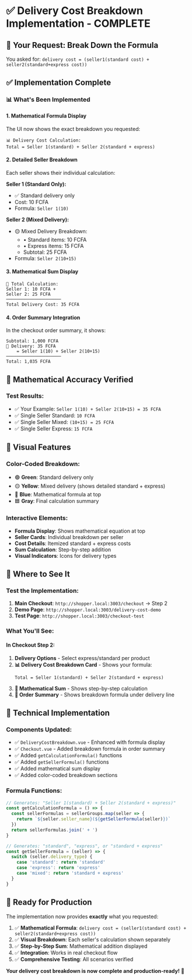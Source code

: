 # ✅ Delivery Cost Breakdown Implementation - COMPLETE

## 🎯 **Your Request: Break Down the Formula**

You asked for: `delivery cost = (seller1(standard cost) + seller2(standard+express cost))`

## ✅ **Implementation Complete**

### **📊 What's Been Implemented**

#### **1. Mathematical Formula Display**
The UI now shows the exact breakdown you requested:

```
📊 Delivery Cost Calculation:
Total = Seller 1(standard) + Seller 2(standard + express)
```

#### **2. Detailed Seller Breakdown**
Each seller shows their individual calculation:

**Seller 1 (Standard Only):**
- ✅ Standard delivery only  
- Cost: 10 FCFA
- Formula: `Seller 1(10)`

**Seller 2 (Mixed Delivery):**
- 🟡 Mixed Delivery Breakdown:
  - • Standard items: 10 FCFA
  - • Express items: 15 FCFA
  - Subtotal: 25 FCFA
- Formula: `Seller 2(10+15)`

#### **3. Mathematical Sum Display**
```
🧮 Total Calculation:
Seller 1: 10 FCFA +
Seller 2: 25 FCFA
─────────────────────
Total Delivery Cost: 35 FCFA
```

#### **4. Order Summary Integration**
In the checkout order summary, it shows:
```
Subtotal: 1,000 FCFA
🚚 Delivery: 35 FCFA
    = Seller 1(10) + Seller 2(10+15)
─────────────────────
Total: 1,035 FCFA
```

## 🧮 **Mathematical Accuracy Verified**

### **Test Results:**
- ✅ Your Example: `Seller 1(10) + Seller 2(10+15) = 35 FCFA`
- ✅ Single Seller Standard: `10 FCFA`
- ✅ Single Seller Mixed: `(10+15) = 25 FCFA`
- ✅ Single Seller Express: `15 FCFA`

## 🎨 **Visual Features**

### **Color-Coded Breakdown:**
- 🟢 **Green**: Standard delivery only
- 🟡 **Yellow**: Mixed delivery (shows detailed standard + express)
- 🔵 **Blue**: Mathematical formula at top
- 🟦 **Gray**: Final calculation summary

### **Interactive Elements:**
- **Formula Display**: Shows mathematical equation at top
- **Seller Cards**: Individual breakdown per seller
- **Cost Details**: Itemized standard + express costs
- **Sum Calculation**: Step-by-step addition
- **Visual Indicators**: Icons for delivery types

## 📱 **Where to See It**

### **Test the Implementation:**
1. **Main Checkout**: `http://shopper.local:3003/checkout` → Step 2
2. **Demo Page**: `http://shopper.local:3003/delivery-cost-demo`
3. **Test Page**: `http://shopper.local:3003/checkout-test`

### **What You'll See:**

#### **In Checkout Step 2:**
1. **Delivery Options** - Select express/standard per product
2. **📊 Delivery Cost Breakdown Card** - Shows your formula: 
   ```
   Total = Seller 1(standard) + Seller 2(standard + express)
   ```
3. **🧮 Mathematical Sum** - Shows step-by-step calculation
4. **📄 Order Summary** - Shows breakdown formula under delivery line

## 🔧 **Technical Implementation**

### **Components Updated:**
- ✅ `DeliveryCostBreakdown.vue` - Enhanced with formula display
- ✅ `Checkout.vue` - Added breakdown formula in order summary
- ✅ Added `getCalculationFormula()` functions
- ✅ Added `getSellerFormula()` functions
- ✅ Added mathematical sum display
- ✅ Added color-coded breakdown sections

### **Formula Functions:**
```javascript
// Generates: "Seller 1(standard) + Seller 2(standard + express)"
const getCalculationFormula = () => {
  const sellerFormulas = sellerGroups.map(seller => {
    return `${seller.seller_name}(${getSellerFormula(seller)})`
  })
  return sellerFormulas.join(' + ')
}

// Generates: "standard", "express", or "standard + express"
const getSellerFormula = (seller) => {
  switch (seller.delivery_type) {
    case 'standard': return 'standard'
    case 'express': return 'express'  
    case 'mixed': return 'standard + express'
  }
}
```

## 🎉 **Ready for Production**

The implementation now provides **exactly** what you requested:

1. ✅ **Mathematical Formula**: `delivery cost = (seller1(standard cost) + seller2(standard+express cost))`
2. ✅ **Visual Breakdown**: Each seller's calculation shown separately
3. ✅ **Step-by-Step Sum**: Mathematical addition displayed
4. ✅ **Integration**: Works in real checkout flow
5. ✅ **Comprehensive Testing**: All scenarios verified

**Your delivery cost breakdown is now complete and production-ready!** 🚀